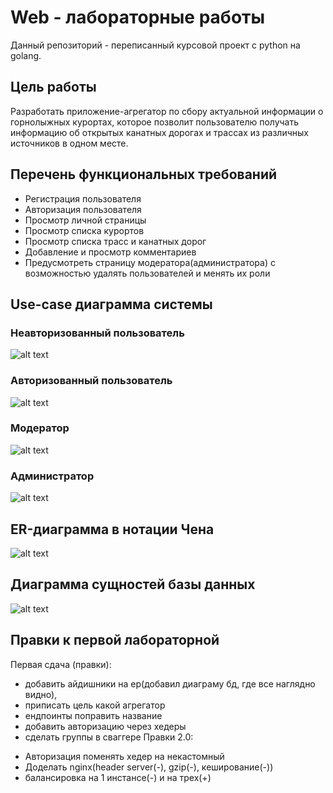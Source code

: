 # Web - лабораторные работы
Данный репозиторий - переписанный курсовой проект с python на golang. 

## Цель работы
Разработать приложение-агрегатор по сбору актуальной информации о горнолыжных курортах, которое позволит пользователю получать информацию об открытых канатных дорогах и трассах из различных источников в одном месте.

## Перечень функциональных требований
- Регистрация пользователя
- Авторизация пользователя
- Просмотр личной страницы
- Просмотр списка курортов
- Просмотр списка трасс и канатных дорог
- Добавление и просмотр комментариев
- Предусмотреть страницу модератора(администратора) с возможностью удалять пользователей и менять их роли

## Use-case диаграмма системы
### Неавторизованный пользователь
![alt text](https://sun9-63.userapi.com/impg/huY5Fi399LN0tPiDx_sKe5WnCtTtyY3lw9hGIw/xlwZHTpP-u0.jpg?size=1658x474&quality=96&sign=876a2e5bc1760217bd573b07caec9df1&type=album)
### Авторизованный пользователь
![alt text](https://sun9-74.userapi.com/impg/v1tVeGs-_mgXCtItvJU--ROSKdv1W3WUxbx6Ew/w1qwtd535zM.jpg?size=1650x500&quality=96&sign=666b07993232fd83d3031da0d9961206&type=album)
### Модератор
![alt text](https://sun9-52.userapi.com/impg/uwJUfM6MwRRlA-gQ9LtIlu38ZU94yehcTgD0CQ/moYRYc392VQ.jpg?size=1654x650&quality=96&sign=de87a133f01ac272cb8c41538e99fd7c&type=album)
### Администратор
![alt text](https://sun9-81.userapi.com/impg/X4Ld-dx4s9Zk6GiG8c2khzJFChQu3GuRior2hQ/cjIrNnC6Kes.jpg?size=1654x722&quality=96&sign=4f153b54ef739399ff52e5cfe3fe9b8d&type=album)

## ER-диаграмма в нотации Чена
![alt text](https://sun9-79.userapi.com/impg/2BjWL_lTw6KzKdKdZCz8KcedPJsmxqmk9UdbwA/HrXaSL_3w8c.jpg?size=1280x700&quality=96&sign=70183586dd968593d10a28aca95e98c8&type=album)
## Диаграмма сущностей базы данных
![alt text](https://sun9-8.userapi.com/impg/uaV0oW3o3B8zPjyEqur10IwlDVefewDabHy_vQ/Z3AwxLIsPU4.jpg?size=1030x1152&quality=96&sign=a00c4f4eb4aacd11d6a54911fa03fe56&type=album)
## Правки к первой лабораторной
Первая сдача (правки):
+ добавить айдишники на ер(добавил диаграму бд, где все наглядно видно), 
+ приписать цель какой агрегатор 
+ ендпоинты поправить название
+ добавить авторизацию через хедеры
+ сделать группы в сваггере 
Правки 2.0:
- Авторизация поменять хедер на некастомный
- Доделать nginx(header server(-), gzip(-), кеширование(-))
- балансировка на 1 инстансе(-) и на трех(+)